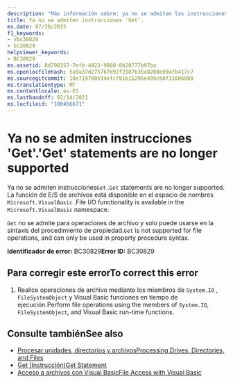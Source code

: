 ```yaml
---
description: "Más información sobre: ya no se admiten las instrucciones ' get '"
title: Ya no se admiten instrucciones 'Get'.
ms.date: 07/20/2015
f1_keywords:
- vbc30829
- bc30829
helpviewer_keywords:
- BC30829
ms.assetid: 8d798357-7efb-4423-9808-8b20777b97ba
ms.openlocfilehash: 5a9a37d275767d92f2187b35a8208eb9afb417c7
ms.sourcegitcommit: 10e719780594efc781b15295e499c66f316068b8
ms.translationtype: MT
ms.contentlocale: es-ES
ms.lasthandoff: 02/14/2021
ms.locfileid: "100456671"
---
```

# <a name="get-statements-are-no-longer-supported"></a><span data-ttu-id="5965f-103">Ya no se admiten instrucciones 'Get'.</span><span class="sxs-lookup"><span data-stu-id="5965f-103">'Get' statements are no longer supported</span></span>

<span data-ttu-id="5965f-104">Ya no se admiten instrucciones`Get` .</span><span class="sxs-lookup"><span data-stu-id="5965f-104">`Get` statements are no longer supported.</span></span> <span data-ttu-id="5965f-105">La función de E/S de archivos está disponible en el espacio de nombres `Microsoft.VisualBasic` .</span><span class="sxs-lookup"><span data-stu-id="5965f-105">File I/O functionality is available in the `Microsoft.VisualBasic` namespace.</span></span>  
  
 <span data-ttu-id="5965f-106">`Get` no se admite para operaciones de archivo y solo puede usarse en la sintaxis del procedimiento de propiedad.</span><span class="sxs-lookup"><span data-stu-id="5965f-106">`Get` is not supported for file operations, and can only be used in property procedure syntax.</span></span>  
  
 <span data-ttu-id="5965f-107">**Identificador de error:** BC30829</span><span class="sxs-lookup"><span data-stu-id="5965f-107">**Error ID:** BC30829</span></span>  
  
## <a name="to-correct-this-error"></a><span data-ttu-id="5965f-108">Para corregir este error</span><span class="sxs-lookup"><span data-stu-id="5965f-108">To correct this error</span></span>  
  
1. <span data-ttu-id="5965f-109">Realice operaciones de archivo mediante los miembros de `System.IO` , `FileSystemObject` y Visual Basic funciones en tiempo de ejecución.</span><span class="sxs-lookup"><span data-stu-id="5965f-109">Perform file operations using the members of `System.IO`, `FileSystemObject`, and Visual Basic run-time functions.</span></span>  
  
## <a name="see-also"></a><span data-ttu-id="5965f-110">Consulte también</span><span class="sxs-lookup"><span data-stu-id="5965f-110">See also</span></span>

- [<span data-ttu-id="5965f-111">Procesar unidades, directorios y archivos</span><span class="sxs-lookup"><span data-stu-id="5965f-111">Processing Drives, Directories, and Files</span></span>](../developing-apps/programming/drives-directories-files/index.md)
- [<span data-ttu-id="5965f-112">Get (Instrucción)</span><span class="sxs-lookup"><span data-stu-id="5965f-112">Get Statement</span></span>](../language-reference/statements/get-statement.md)
- [<span data-ttu-id="5965f-113">Acceso a archivos con Visual Basic</span><span class="sxs-lookup"><span data-stu-id="5965f-113">File Access with Visual Basic</span></span>](../developing-apps/programming/drives-directories-files/file-access.md)
